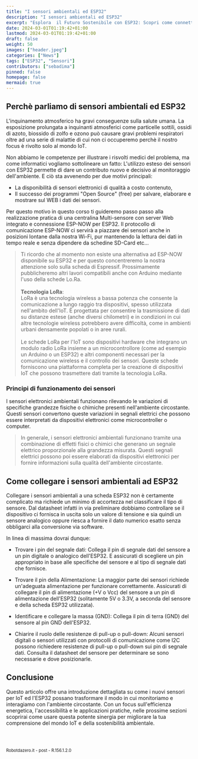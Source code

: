 ```yaml
---
title: "I sensori ambientali ed ESP32"
description: "I sensori ambientali ed ESP32"
excerpt: "Esplora  il Futuro Sostenibile con ESP32: Scopri come connettere il mondo della natura alla tecnologia avanzata con i nuovi Sensori Digitali ed ESP32 - Scopri come questa scheda sta rivoluzionando il Monitoraggio Ambientale e le Applicazioni Smart!..."
date: 2024-03-01T01:19:42+01:00
lastmod: 2024-03-01T01:19:42+01:00
draft: false
weight: 50
images: ["header.jpeg"]
categories: ["News"]
tags: ["ESP32", "Sensori"]
contributors: ["sebadima"]
pinned: false
homepage: false
mermaid: true
---
```




<!-- 
<a href="https://www.electrosoftcloud.com/en/esp32-wifi-and-esp-now-simultaneously/" target="_blank">link</a>
<a href="/blog/come-installare-platformio">post</a>
<a href="/zip/platformio-template.zip</a>
<img width="300" class="x figure-img img-fluid lazyload blur-up"  src="/images/154.png" alt="schema connessioni per LCD ed ESP32">

```bash
```     
<div class="alert alert-doks d-flexflex-shrink-1" role="alert">🔑.</div>
-->



## Perchè parliamo di sensori ambientali ed ESP32

L'inquinamento atmosferico ha gravi conseguenze sulla salute umana. La esposizione prolungata a inquinanti atmosferici come particelle sottili, ossidi di azoto, biossido di zolfo e ozono può causare gravi problemi respiratori oltre ad una serie di malattie di cui non ci occuperemo perchè il nostro focus è rivolto solo al mondo IoT.

Non abbiamo le competenze per illustrare i risvolti medici del problema, ma come informatici vogliamo sottolineare un fatto: L'utilizzo esteso dei sensori con ESP32 permette di dare un contributo nuovo e decisivo al monitoraggio dell'ambiente. E ciò sta avvenendo per due motivi principali:

- La disponibilità di sensori elettronici di qualità a costo contenuto,
- Il successo dei programmi "Open Source" (free) per salvare, elaborare e mostrare sul WEB i dati dei sensori.

Per questo motivo in questo corso ti guideremo passo passo alla realizzazione pratica di una centralina Multi-sensore con server Web integrato e connessione ESP-NOW per ESP32. Il protocollo di comunicazione ESP-NOW ci servirà a piazzare dei sensori anche in posizioni lontane dalla nostra Wi-Fi, pur mantenendo la lettura dei dati in tempo reale e senza dipendere da  schedine SD-Card etc...

> Ti ricordo che al momento non esiste una alternativa ad ESP-NOW disponibile su ESP32 e per questo concentreremo la nostra attenzione solo sulla scheda di Espressif. Prossimamente pubblicheremo altri lavori compatibili anche con Arduino mediante l'uso della schede Lo.Ra.<br><br><strong>Tecnologia LoRa</strong>: <br>LoRa è una tecnologia wireless a bassa potenza che consente la comunicazione a lungo raggio tra dispositivi, spesso utilizzata nell'ambito dell'IoT. È progettata per consentire la trasmissione di dati su distanze estese (anche diversi chilometri) e in condizioni in cui altre tecnologie wireless potrebbero avere difficoltà, come in ambienti urbani densamente popolati o in aree rurali.<br><br>Le schede LoRa per l'IoT sono dispositivi hardware che integrano un modulo radio LoRa insieme a un microcontrollore (come ad esempio un Arduino o un ESP32) e altri componenti necessari per la comunicazione wireless e il controllo dei sensori. Queste schede forniscono una piattaforma completa per la creazione di dispositivi IoT che possono trasmettere dati tramite la tecnologia LoRa. 

### Principi di funzionamento dei sensori

I sensori elettronici ambientali funzionano rilevando le variazioni di specifiche grandezze fisiche o chimiche presenti nell'ambiente circostante. Questi sensori convertono queste variazioni in segnali elettrici che possono essere interpretati da dispositivi elettronici come microcontroller o computer.


> In generale, i sensori elettronici ambientali funzionano tramite una combinazione di effetti fisici o chimici che generano un segnale elettrico proporzionale alla grandezza misurata. Questi segnali elettrici possono poi essere elaborati da dispositivi elettronici per fornire informazioni sulla qualità dell'ambiente circostante.


## Come collegare i sensori ambientali ad ESP32

Collegare i sensori ambientali a una scheda ESP32 non è certamente complicato ma richiede un minimo di accortezza nel classificare il tipo di sensore. Dal datasheet infatti in via preliminare dobbiamo controllare se il dispositivo ci fornisca  in uscita solo un valore di tensione e sia quindi un sensore analogico oppure riesca a fornire il dato numerico esatto senza obbligarci alla conversione via software.

In linea di massima dovrai dunque:

- Trovare i pin del segnale dati: Collega il pin di segnale dati del sensore a un pin digitale o analogico dell'ESP32. E assicurati di scegliere un pin appropriato in base alle specifiche del sensore e al tipo di segnale dati che fornisce.

- Trovare il pin della Alimentazione: La maggior parte dei sensori richiede un'adeguata alimentazione per funzionare correttamente. Assicurati di collegare il pin di alimentazione (+V o Vcc) del sensore a un pin di alimentazione dell'ESP32 (solitamente 5V o 3.3V, a seconda del sensore e della scheda ESP32 utilizzata).

- Identificare e collegare la massa (GND): Collega il pin di terra (GND) del sensore al pin GND dell'ESP32.

- Chiarire il ruolo delle resistenze di pull-up o pull-down: Alcuni sensori digitali o sensori utilizzati con protocolli di comunicazione come I2C possono richiedere resistenze di pull-up o pull-down sui pin di segnale dati. Consulta il datasheet del sensore per determinare se sono necessarie e dove posizionarle.

## Conclusione
Questo articolo offre una introduzione dettagliata su come i nuovi sensori per IoT ed l'ESP32 possano trasformare il modo in cui monitoriamo e interagiamo con l'ambiente circostante. Con un focus sull'efficienza energetica, l'accessibilità e le applicazioni pratiche, nelle prossime sezioni scoprirai come usare questa potente sinergia per migliorare la tua comprensione del mondo IoT e della sostenibilità ambientale.

<br>
<br>
<p style="font-size: 0.80em;">Robotdazero.it - post - R.156.1.2.0</p>